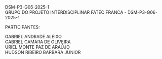 DSM-P3-G06-2025-1 <br>
GRUPO DO PROJETO INTERDISCIPLINAR FATEC FRANCA - DSM-P3-G06-2025-1 <br>

PARTICIPANTES:

GABRIEL ANDRADE ALEIXO <br>
GABRIEL CAMARA DE OLIVEIRA <br>
URIEL MONTE PAZ DE ARAÚJO <br>
HUDSON RIBEIRO BARBARA JÚNIOR <br>
